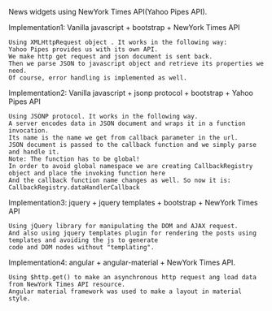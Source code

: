 News widgets using NewYork Times API(Yahoo Pipes API).

Implementation1: Vanilla javascript + bootstrap + NewYork Times API

    Using XMLHttpRequest object . It works in the following way:
    Yahoo Pipes provides us with its own API.
    We make http get request and json document is sent back.
    Then we parse JSON to javascript object and retrieve its properties we need.
    Of course, error handling is implemented as well.


Implementation2: Vanilla javascript + jsonp protocol + bootstrap + Yahoo Pipes API

    Using JSONP protocol. It works in the following way.
    A server encodes data in JSON document and wraps it in a function invocation.
    Its name is the name we get from callback parameter in the url.
    JSON document is passed to the callback function and we simply parse and handle it.
    Note: The function has to be global!
    In order to avoid global namespace we are creating CallbackRegistry object and place the invoking function here
    And the callback function name changes as well. So now it is: CallbackRegistry.dataHandlerCallback

Implementation3: jquery + jquery templates + bootstrap + NewYork Times API

    Using jQuery library for manipulating the DOM and AJAX request.
    And also using jquery templates plugin for rendering the posts using templates and avoiding the js to generate
    code and DOM nodes without "templating".

Implementation4: angular + angular-material + NewYork Times API.

    Using $http.get() to make an asynchronous http request ang load data from NewYork Times API resource.
    Angular material framework was used to make a layout in material style.
